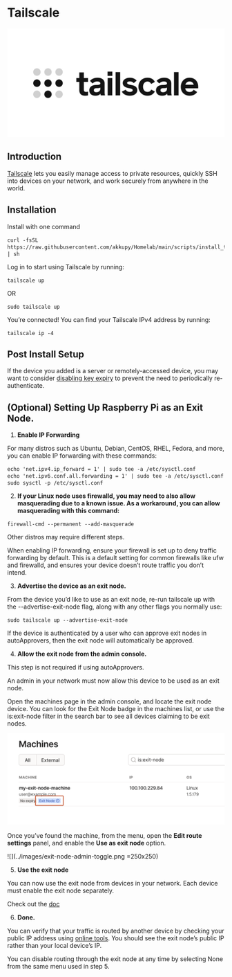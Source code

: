# Tailscale

![](../images/Tailscale.jpg)

## Introduction

[Tailscale](https://tailscale.com/) lets you easily manage access to private resources, quickly SSH into devices on your network, and work securely from anywhere in the world.

## Installation
 
Install with one command
```
curl -fsSL https://raw.githubusercontent.com/akkupy/Homelab/main/scripts/install_tailscale.sh | sh
```

Log in to start using Tailscale by running:

```
tailscale up
```
OR

```
sudo tailscale up
```

You’re connected! You can find your Tailscale IPv4 address by running:

```
tailscale ip -4
```
## Post Install Setup

If the device you added is a server or remotely-accessed device, you may want to consider [disabling key expiry](https://tailscale.com/kb/1028/key-expiry/) to prevent the need to periodically re-authenticate.

## (Optional) Setting Up Raspberry Pi as an Exit Node.

1. **Enable IP Forwarding**

For many distros such as Ubuntu, Debian, CentOS, RHEL, Fedora, and more, you can enable IP forwarding with these commands:

```
echo 'net.ipv4.ip_forward = 1' | sudo tee -a /etc/sysctl.conf
echo 'net.ipv6.conf.all.forwarding = 1' | sudo tee -a /etc/sysctl.conf
sudo sysctl -p /etc/sysctl.conf
```

2. **If your Linux node uses firewalld, you may need to also allow masquerading due to a known issue. As a workaround, you can allow masquerading with this command:**

```
firewall-cmd --permanent --add-masquerade
```
Other distros may require different steps.

When enabling IP forwarding, ensure your firewall is set up to deny traffic forwarding by default. This is a default setting for common firewalls like ufw and firewalld, and ensures your device doesn’t route traffic you don’t intend.

3. **Advertise the device as an exit node.**

From the device you’d like to use as an exit node, re-run tailscale up with the --advertise-exit-node flag, along with any other flags you normally use:

```
sudo tailscale up --advertise-exit-node

```
If the device is authenticated by a user who can approve exit nodes in autoApprovers, then the exit node will automatically be approved.

4. **Allow the exit node from the admin console.**

This step is not required if using autoApprovers.

An admin in your network must now allow this device to be used as an exit node.

Open the machines page in the admin console, and locate the exit node device. You can look for the Exit Node badge in the machines list, or use the is:exit-node filter in the search bar to see all devices claiming to be exit nodes.

![](../images/exit-node-admin-list.png)

Once you’ve found the machine, from the menu, open the **Edit route settings** panel, and enable the **Use as exit node** option.

![](../images/exit-node-admin-toggle.png =250x250)

5. **Use the exit node**

You can now use the exit node from devices in your network. Each device must enable the exit node separately.

Check out the [doc](https://tailscale.com/kb/1103/exit-nodes/?tab=linux#step-3-use-the-exit-node)

6. **Done.**

You can verify that your traffic is routed by another device by checking your public IP address using [online tools](https://www.whatismyip.com/). You should see the exit node’s public IP rather than your local device’s IP.

You can disable routing through the exit node at any time by selecting None from the same menu used in step 5.
